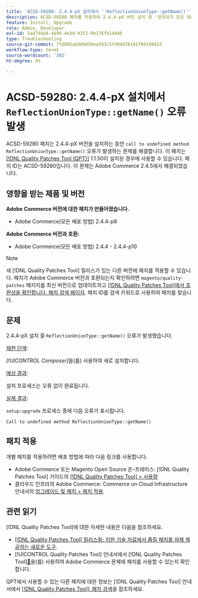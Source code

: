 ```yaml
---
title: 'ACSD-59280: 2.4.4-pX 설치에서 ''ReflectionUnionType::getName()'' 오류'
description: ACSD-59280 패치를 적용하여 2.4.4-pX 버전 설치 중 '정의되지 않은 메서드 ReflectionUnionType::getName()' 오류가 발생하는 Adobe Commerce 문제를 해결합니다.
feature: Install, Upgrade
role: Admin, Developer
exl-id: 5a47dad4-4490-4e3d-93f2-9b176fb144d9
type: Troubleshooting
source-git-commit: 7fdb02a6d89d50ea593c5fd99d78101f89198424
workflow-type: tm+mt
source-wordcount: '302'
ht-degree: 0%

---
```


# ACSD-59280: 2.4.4-pX 설치에서 `ReflectionUnionType::getName()` 오류 발생

ACSD-59280 패치는 2.4.4-pX 버전을 설치하는 동안 `call to undefined method ReflectionUnionType::getName()` 오류가 발생하는 문제를 해결합니다. 이 패치는 [[!DNL Quality Patches Tool (QPT)]](https://experienceleague.adobe.com/ko/docs/commerce-operations/tools/quality-patches-tool/quality-patches-tool-to-self-serve-quality-patches) 1.1.50이 설치된 경우에 사용할 수 있습니다. 패치 ID는 ACSD-59280입니다. 이 문제는 Adobe Commerce 2.4.5에서 해결되었습니다.

## 영향을 받는 제품 및 버전

**Adobe Commerce 버전에 대한 패치가 만들어졌습니다.**

* Adobe Commerce(모든 배포 방법) 2.4.4-p8

**Adobe Commerce 버전과 호환:**

* Adobe Commerce(모든 배포 방법) 2.4.4 - 2.4.4-p10

>[!NOTE]
>
>새 [!DNL Quality Patches Tool] 릴리스가 있는 다른 버전에 패치를 적용할 수 있습니다. 패치가 Adobe Commerce 버전과 호환되는지 확인하려면 `magento/quality-patches` 패키지를 최신 버전으로 업데이트하고 [[!DNL Quality Patches Tool]에서 호환성을 확인합니다. 패치 검색 페이지](https://experienceleague.adobe.com/tools/commerce-quality-patches/index.html?lang=ko). 패치 ID를 검색 키워드로 사용하여 패치를 찾습니다.

## 문제

2.4.4-pX 설치 중 `ReflectionUnionType::getName()` 오류가 발생했습니다.

<u>재현 단계</u>:

*[!UICONTROL Composer]*&#x200B;을(를) 사용하여 새로 설치합니다.

<u>예상 결과</u>:

설치 프로세스는 오류 없이 완료됩니다.

<u>실제 결과</u>:

`setup:upgrade` 프로세스 중에 다음 오류가 표시됩니다.

`Call to undefined method ReflectionUnionType::getName()`

## 패치 적용

개별 패치를 적용하려면 배포 방법에 따라 다음 링크를 사용합니다.

* Adobe Commerce 또는 Magento Open Source 온-프레미스: [!DNL Quality Patches Tool] 가이드의 [[!DNL Quality Patches Tool] > 사용량](/help/tools/quality-patches-tool/usage.md)
* 클라우드 인프라의 Adobe Commerce: Commerce on Cloud Infrastructure 안내서의 [업그레이드 및 패치 > 패치 적용](https://experienceleague.adobe.com/docs/commerce-cloud-service/user-guide/develop/upgrade/apply-patches.html?lang=ko).

## 관련 읽기

[!DNL Quality Patches Tool]에 대한 자세한 내용은 다음을 참조하세요.

* [[!DNL Quality Patches Tool] 릴리스됨: 지원 기술 자료에서 품질 패치를 자체 제공하는 새로운 도구](https://experienceleague.adobe.com/ko/docs/commerce-operations/tools/quality-patches-tool/quality-patches-tool-to-self-serve-quality-patches).
* [!UICONTROL Quality Patches Tool] 안내서에서  [!DNL Quality Patches Tool][&#128279;](/help/tools/quality-patches-tool/patches-available-in-qpt/check-patch-for-magento-issue-with-magento-quality-patches.md)을(를) 사용하여 Adobe Commerce 문제에 패치를 사용할 수 있는지 확인합니다.


QPT에서 사용할 수 있는 다른 패치에 대한 정보는 [!DNL Quality Patches Tool] 안내서에서 [[!DNL Quality Patches Tool]: 패치 검색](https://experienceleague.adobe.com/tools/commerce-quality-patches/index.html?lang=ko)을 참조하세요.
